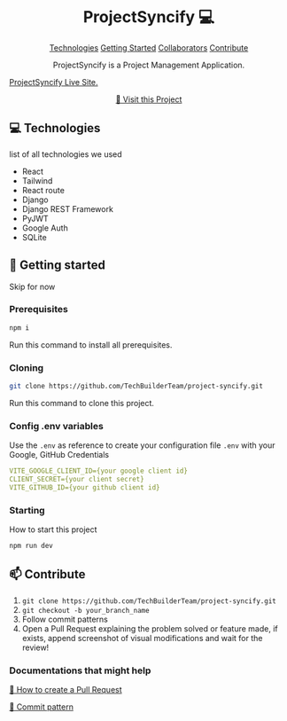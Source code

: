                      
<h1 align="center" style="font-weight: bold;">ProjectSyncify 💻</h1>

<p align="center">
<a href="#tech">Technologies</a>
<a href="#started">Getting Started</a>
<a href="#colab">Collaborators</a>
<a href="#contribute">Contribute</a> 
</p>


<p align="center">ProjectSyncify is a Project Management Application.</p>
<a href="https://project-syncify.netlify.app" align="center">ProjectSyncify Live Site.</a>


<p align="center">
<a href="https://github.com/TechBuilderTeam/Project-Syncify.git">📱 Visit this Project</a>
</p>
 
<h2 id="technologies">💻 Technologies</h2>

list of all technologies we used
- React
- Tailwind
- React route
- Django
- Django REST Framework
- PyJWT
- Google Auth
- SQLite
 
<h2 id="started">🚀 Getting started</h2>

Skip for now
 
<h3>Prerequisites</h3>

```bash
npm i
```

Run this command to install all prerequisites.


 
<h3>Cloning</h3>


```bash
git clone https://github.com/TechBuilderTeam/project-syncify.git
```

Run this command to clone this project.
 
<h3>Config .env variables</h2>

Use the `.env` as reference to create your configuration file `.env` with your 
Google, GitHub Credentials

```yaml
VITE_GOOGLE_CLIENT_ID={your google client id}
CLIENT_SECRET={your client secret}
VITE_GITHUB_ID={your github client id}
```

<h3>Starting</h3>

How to start this project

```bash
npm run dev
```
 

<!--<h3 id="post-auth-detail">POST /authenticate</h3>-->

<!--**REQUEST**-->
<!--```json-->
<!--{-->
<!--  "username": "fernandakipper",-->
<!--  "password": "4444444"-->
<!--}-->
<!--```-->

<!--**RESPONSE**-->
<!--```json-->
<!--{-->
<!--  "token": "OwoMRHsaQwyAgVoc3OXmL1JhMVUYXGGBbCTK0GBgiYitwQwjf0gVoBmkbuyy0pSi"-->
<!--}-->
<!--```-->
 
<!-- <h2 id="colab">🤝 Collaborators</h2>

<p>Special thank you for all people that contributed for this project.</p>
<table>
<tr>

<td align="center">
<a href="https://github.com/najmulislamnajim">
<img src="https://i.pinimg.com/736x/90/e7/37/90e7370bc6c22359dc07c5f8b057a5ce.jpg" width="100px;" alt="Najmul Islam Profile Picture"/><br>
<sub>
<b>Najmul Islam</b>
</sub>
</a>
</td>

<td align="center">
<a href="https://github.com/Sifathislam">
<img src="https://avatars.githubusercontent.com/u/105329974?v=4" width="100px;" alt="sifat isalm Profile Picture"/><br>
<sub>
<b>Sifat Islam</b>
</sub>
</a>
</td>



</tr>
</table> -->
 
<h2 id="contribute">📫 Contribute</h2>



1. `git clone https://github.com/TechBuilderTeam/project-syncify.git`
2. `git checkout -b your_branch_name`
3. Follow commit patterns
4. Open a Pull Request explaining the problem solved or feature made, if exists, append screenshot of visual modifications and wait for the review!
 
<h3>Documentations that might help</h3>

[📝 How to create a Pull Request](#)

[💾 Commit pattern](#)
